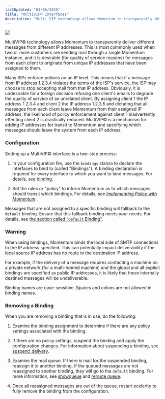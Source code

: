 ```yaml
---
lastUpdated: "03/05/2020"
title: "MultiVIP© Interfaces"
description: "Multi VIP technology allows Momentum to transparently deliver different messages from different IP addresses This is most commonly used when two or more customers are sending mail through a single Momentum instance and it is desirable for quality of service reasons for messages from each client to originate from unique..."
---
```


<a name="idp2671280"></a> ![](images/multivip.png)

MultiVIP© technology allows Momentum to transparently deliver different messages from different IP addresses. This is most commonly used when two or more customers are sending mail through a single Momentum instance, and it is desirable (for quality of service reasons) for messages from each client to originate from unique IP addresses that have been assigned to them.

Many ISPs enforce policies on an IP level. This means that if a message from IP address 1.2.3.4 violates the terms of the ISP's service, the ISP may choose to stop accepting mail from that IP address. Obviously, it is undesirable for a foreign decision refusing one client's emails to degrade the quality of service of an unrelated client. By assigning client 1 the IP address 1.2.3.4 and client 2 the IP address 1.2.3.5 and dictating that all messages from each client leave Momentum from their assigned IP address, the likelihood of policy enforcement against client 1 inadvertently effecting client 2 is drastically reduced. MultiVIP© is a mechanism for adding IP addresses for transit to Momentum and specifying which messages should leave the system from each IP address.

### <a name="outbound_mail.multivip.interfaces.configuration"></a> Configuration

Setting up a MultiVIP© interface is a two-step process:

1.  In your configuration file, use the `bindings` stanza to declare the interfaces to bind to (called "Bindings"). A binding declaration is required for every interface to which you want to bind messages. For details, see [binding](/momentum/4/config/ref-binding).

2.  Set the rules or "policy" to inform Momentum as to which messages should transit which bindings. For details, see [*Implementing Policy with Momentum*](/momentum/4/4-policy) .

Messages that are not assigned to a specific binding will fallback to the `default` binding. Ensure that this fallback binding meets your needs. For details, see [the section called “`default` Binding”](/momentum/4/config/ref-binding#conf.ref.binding.default).

### Warning

When using bindings, Momentum binds the local side of SMTP connections to the IP address specified. This can potentially impact deliverability if the local source IP address has no route to the destination IP address.

For example, if the delivery of a message requires contacting a machine on a private network (for a multi-homed machine) and the global and all explicit bindings are specified as public IP addresses, it is likely that these internally destined messages will be undeliverable.

Binding names are case-sensitive. Spaces and colons are not allowed in binding names.

### <a name="outbound_mail.multivip.interfaces.removal"></a> Removing a Binding

When you are removing a binding that is in use, do the following:

1.  Examine the binding assignment to determine if there are any policy settings associated with the binding.

2.  If there are no policy settings, suspend the binding and apply the configuration changes. For information about suspending a binding, see [suspend_delivery](/momentum/4/config/ref-suspend-delivery).

3.  Examine the mail queue. If there is mail for the suspended binding, reassign it to another binding. If the queued messages are not reassigned to another binding, they will go to the `default` binding. For more information, see [showqueue](/momentum/4/console-commands/showqueue) and [reroute queue](/momentum/4/console-commands/reroute-queue).

4.  Once all reassigned messages are out of the queue, restart ecelerity to fully remove the binding from the configuration.